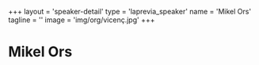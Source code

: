 +++
layout = 'speaker-detail'
type = 'laprevia_speaker'
name = 'Mikel Ors'
tagline = ''
image = 'img/org/vicenç.jpg'
+++

# Mikel Ors
